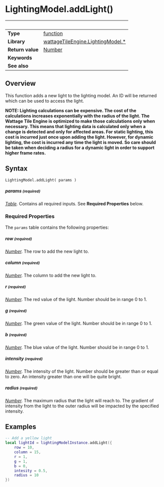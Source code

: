 # LightingModel.addLight()

|                      | &nbsp; 
| -------------------- | ---------------------------------------------------------------
| __Type__             | [function](http://docs.coronalabs.com/api/type/Function.html)
| __Library__          | [wattageTileEngine.LightingModel.*](type_lightingModel.markdown)
| __Return value__     | [Number](https://docs.coronalabs.com/api/type/Number.html)
| __Keywords__         | 
| __See also__         | 


## Overview

This function adds a new light to the lighting model.  An ID will be
returned which can be used to access the light.

**NOTE: Lighting calculations can be expensive.  The cost of the
calculations increases exponentially with the radius of the light.  The
Wattage Tile Engine is optimized to make those calculations only when
necessary.  This means that lighting data is calculated only when a
change is detected and only for affected areas.  For static lighting,
this cost is incurred just once upon adding the light.  However, for
dynamic lighting, the cost is incurred any time the light is moved.
So care should be taken when deciding a radius for a dynamic light in
order to support higher frame rates.**


## Syntax

	LightingModel.addLight( params )

##### params <small>(required)</small>
_[Table](http://docs.coronalabs.com/api/type/Table.html)._
Contains all required inputs. See **Required Properties** below.


### Required Properties

The `params` table contains the following properties:

##### row <small>(required)</small>
_[Number](https://docs.coronalabs.com/api/type/Number.html)._
The row to add the new light to.

##### column <small>(required)</small>
_[Number](https://docs.coronalabs.com/api/type/Number.html)._
The column to add the new light to.

##### r <small>(required)</small>
_[Number](https://docs.coronalabs.com/api/type/Number.html)._
The red value of the light.  Number should be in range 0 to 1.

##### g <small>(required)</small>
_[Number](https://docs.coronalabs.com/api/type/Number.html)._
The green value of the light.  Number should be in range 0 to 1.

##### b <small>(required)</small>
_[Number](https://docs.coronalabs.com/api/type/Number.html)._
The blue value of the light.  Number should be in range 0 to 1.

##### intensity <small>(required)</small>
_[Number](https://docs.coronalabs.com/api/type/Number.html)._
The intensity of the light. Number should be greater than or equal to
zero.  An intensity greater than one will be quite bright.

##### radius <small>(required)</small>
_[Number](https://docs.coronalabs.com/api/type/Number.html)._
The maximum radius that the light will reach to.  The gradient of
intensity from the light to the outer radius will be impacted by the
specified intensity.

## Examples

``````lua
-- Add a yellow light
local lightId = lightingModelInstance.addLight({
    row = 10,
    column = 15,
    r = 1,
    g = 1,
    b = 0,
    intesity = 0.5,
    radius = 10
})
``````
